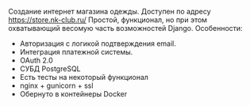 Создание интернет магазина одежды. Доступен по адресу https://store.nk-club.ru/
Простой, функционал, но при этом охватывающий весомую часть возможностей Django.
Особенности:
- Авторизация с логикой подтверждения email.
- Интеграция платежной системы.
- OAuth 2.0
- СУБД PostgreSQL
- Есть тесты на некоторый функционал
- nginx + gunicorn + ssl
- Обернуто в контейнеры Docker

